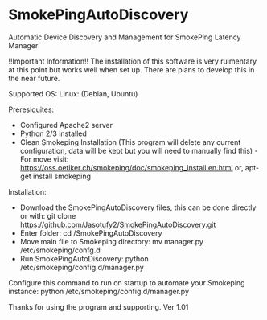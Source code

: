 # SmokePingAutoDiscovery
Automatic Device Discovery and Management for SmokePing Latency Manager

  !!Important Information!!
  The installation of this software is very ruimentary at this point but works well when set up. There are plans to develop this in the     near future.
  
  Supported OS: Linux: (Debian, Ubuntu)
  
  Preresiquites:
  - Configured Apache2 server
  - Python 2/3 installed
  - Clean Smokeping Installation (This program will delete any current configuration, data will be kept but you will need to manually find     this) - For move visit: https://oss.oetiker.ch/smokeping/doc/smokeping_install.en.html or, apt-get install smokeping
  
  Installation:
  - Download the SmokePingAutoDiscovery files, this can be done directly or with: 
    git clone https://github.com/Jasotufy2/SmokePingAutoDiscovery.git
  - Enter folder: cd /SmokePingAutoDiscovery
  - Move main file to Smokeping directory: mv manager.py /etc/smokeping/confg.d
  - Run SmokePingAutoDiscovery: python /etc/smokeping/config.d/manager.py
  
  Configure this command to run on startup to automate your Smokeping instance:
  python /etc/smokeping/config.d/manager.py
  
Thanks for using the program and supporting.
Ver 1.01
  
